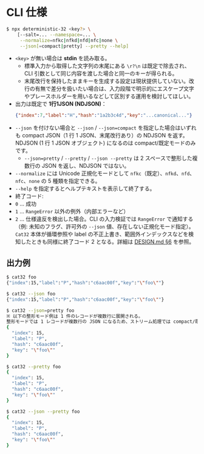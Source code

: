 # CLI 仕様

```sh
$ npx deterministic-32 <key?> \
    [--salt=... --namespace=... \
     --normalize=nfkc|nfkd|nfd|nfc|none \
     --json[=compact|pretty] --pretty --help]
```

- `<key>` が無い場合は **stdin** を読み取る。
  - 標準入力から取得した文字列の末尾にある `\r?\n` は既定で除去され、CLI 引数として同じ内容を渡した場合と同一のキーが得られる。
  - 末尾改行を保持したままキーを生成する設定は現状提供していない。改行の有無で差分を扱いたい場合は、入力段階で明示的にエスケープ文字やプレースホルダーを用いるなどして区別する運用を検討してほしい。
- 出力は既定で **1行1JSON (NDJSON)**：
  ```json
  {"index":7,"label":"H","hash":"1a2b3c4d","key":"...canonical..."}
  ```
- `--json` を付けない場合と `--json` / `--json=compact` を指定した場合はいずれも compact JSON（1 行 1 JSON、末尾改行あり）の NDJSON を返す。NDJSON (1 行 1 JSON オブジェクト) になるのは compact/既定モードのみです。
  - `--json=pretty` / `--pretty` / `--json --pretty` は 2 スペースで整形した複数行の JSON を返し、NDJSON ではない。
- `--normalize` には Unicode 正規化モードとして `nfkc`（既定）、`nfkd`、`nfd`、`nfc`、`none` の 5 種類を指定できる。
- `--help` を指定するとヘルプテキストを表示して終了する。
- 終了コード:
- `0` … 成功
- `1` … `RangeError` 以外の例外（内部エラーなど）
- `2` … 仕様違反を検出した場合。CLI の入力検証では `RangeError` で通知する（例: 未知のフラグ、許可外の `--json` 値、存在しない正規化モード指定）。`Cat32` 本体が循環参照や label の不正上書き、範囲外インデックスなどを検知したときも同様に終了コード 2 となる。詳細は [DESIGN.md §6](./DESIGN.md#6-cli-cli-ts) を参照。

## 出力例

```sh
$ cat32 foo
{"index":15,"label":"P","hash":"c6aac00f","key":"\"foo\""}

$ cat32 --json foo
{"index":15,"label":"P","hash":"c6aac00f","key":"\"foo\""}

$ cat32 --json=pretty foo
※ 以下の整形モード例は 1 件のレコードが複数行に展開される。
整形モードでは 1 レコードが複数行の JSON になるため、ストリーム処理では compact/既定モードを利用する。
{
  "index": 15,
  "label": "P",
  "hash": "c6aac00f",
  "key": "\"foo\""
}

$ cat32 --pretty foo
{
  "index": 15,
  "label": "P",
  "hash": "c6aac00f",
  "key": "\"foo\""
}

$ cat32 --json --pretty foo
{
  "index": 15,
  "label": "P",
  "hash": "c6aac00f",
  "key": "\"foo\""
}
```
